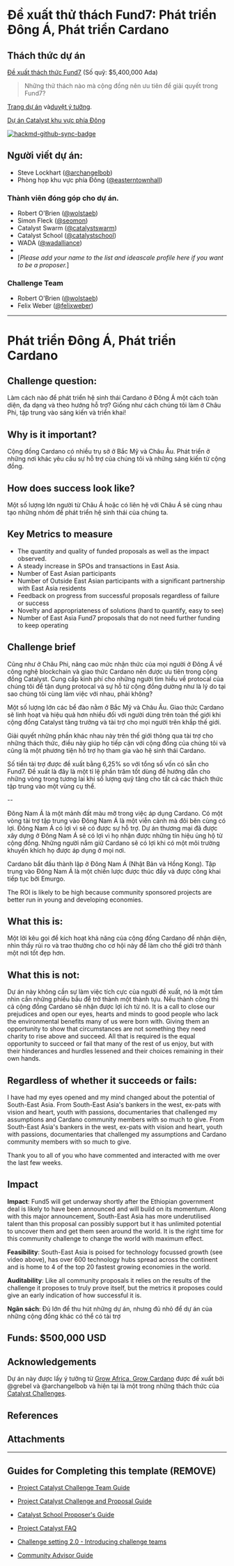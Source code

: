 # Đề xuất thử thách Fund7: Phát triển Đông Á, Phát triển Cardano

## Thách thức dự án

[Đề xuất thách thức Fund7](https://github.com/C3ETH/c3eth-fund6/blob/main/fund7-challenge-setting/campaign-brief.md) (Số quỹ: $5,400,000 Ada)

> Những thử thách nào mà cộng đồng nên ưu tiên để giải quyết trong Fund7?

[Trang dự án](https://cardano.ideascale.com/a/campaign-home/26120) và[duyệt ý tưởng](https://cardano.ideascale.com/a/ideas/top/campaign-filter/byids/campaigns/26120/stage/unspecified).

[Dự án Catalyst khu vực phía Đông](https://cardano.ideascale.com/a/dtd/Grow-Southeast-Asia-Grow-Cardano/367250-48088)

[![hackmd-github-sync-badge](https://hackmd.io/t3Fzp0X1RX6NxtuMITAP1g/badge)](https://hackmd.io/t3Fzp0X1RX6NxtuMITAP1g)

## Người viết dự án:

- Steve Lockhart ([@archangelbob](https://cardano.ideascale.com/a/pmd/3058271-48088?))
- Phòng họp khu vực phía Đông ([@easterntownhall](https://cardano.ideascale.com/a/pmd/3100214-48088?))

### Thành viên đóng góp cho dự án.

- Robert O'Brien ([@wolstaeb](https://cardano.ideascale.com/a/pmd/3056857-48088?))
- Simon Fleck ([@seomon](https://cardano.ideascale.com/a/pmd/3056213-48088?))
- Catalyst Swarm ([@catalystswarm](https://cardano.ideascale.com/a/pmd/3099816-48088?))
- Catalyst School ([@catalystschool](https://cardano.ideascale.com/a/pmd/3100487-48088?))
- WADA ([@wadalliance](https://cardano.ideascale.com/a/pmd/3069687-48088?))
-
- [*Please add your name to the list and ideascale profile here if you want to be a proposer.*]

### Challenge Team
- Robert O'Brien ([@wolstaeb](https://cardano.ideascale.com/a/pmd/3056857-48088?))
- Felix Weber ([@felixweber](https://cardano.ideascale.com/a/pmd/3077912-48088?))

---

# Phát triển Đông Á, Phát triển Cardano

## Challenge question:
Làm cách nào để phát triển hệ sinh thái Cardano ở Đông Á một cách toàn diện, đa dạng và theo hướng hỗ trợ? Giống như cách chúng tôi làm ở Châu Phi, tập trung vào sáng kiến và triển khai!

## Why is it important?
Cộng đồng Cardano có nhiều trụ sở ở Bắc Mỹ và Châu Âu. Phát triển ở những nơi khác yêu cầu sự hỗ trợ của chúng tôi và những sáng kiến từ cộng đồng.

## How does success look like?
Một số lượng lớn người từ Châu Á hoặc có liên hệ với Châu Á sẽ cùng nhau tạo những nhóm để phát triển hệ sinh thái của chúng ta.

## Key Metrics to measure

- The quantity and quality of funded proposals as well as the impact observed.
- A steady increase in SPOs and transactions in East Asia.
- Number of East Asian participants
- Number of Outside East Asian participants with a significant partnership with East Asia residents
- Feedback on progress from successful proposals regardless of failure or success
- Novelty and appropriateness of solutions (hard to quantify, easy to see)
- Number of East Asia Fund7 proposals that do not need further funding to keep operating

## Challenge brief

Cũng như ở Châu Phi, nâng cao mức nhận thức của mọi người ở Đông Á về công nghệ blockchain và giao thức Cardano nên được ưu tiên trong cộng đồng Catalyst. Cung cấp kinh phí cho những người tìm hiểu về protocal của chúng tôi để tận dụng protocal và sự hỗ từ cộng đồng dường như là lý do tại sao chúng tôi cùng làm việc với nhau, phải không?

Một số lượng lớn các bể đào nằm ở Bắc Mỹ và Châu Âu. Giao thức Cardano sẽ linh hoạt và hiệu quả hơn nhiều đối với người dùng trên toàn thế giới khi cộng đồng Catalyst tăng trưởng và tài trợ cho mọi người trên khắp thế giới.

Giải quyết những phần khác nhau này trên thế giới thông qua tài trợ cho những thách thức, điều này giúp họ tiếp cận với cộng đồng của chúng tôi và cũng là một phương tiện hỗ trợ họ tham gia vào hệ sinh thái Cardano.

Số tiền tài trợ được đề xuất bằng 6,25% so với tổng số vốn có sẵn cho Fund7. Đề xuất là đây là một tỉ lệ phần trăm tốt dùng để hướng dẫn cho những vòng trong tương lai khi số lượng quỹ tăng cho tất cả các thách thức tập trung vào một vùng cụ thể.

--

Đông Nam Á là một mảnh đất màu mỡ trong việc áp dụng Cardano. Có một vòng tài trợ tập trung vào Đông Nam Á là một viễn cảnh mà đôi bên cùng có lợi. Đông Nam Á có lợi vì sẽ có được sự hỗ trợ. Dự án thương mại đã được xây dựng ở Đông Nam Á sẽ có lợi vì họ nhận được những tín hiệu ủng hộ từ cộng đồng. Những người nắm giữ Cardano sẽ có lợi khi có một môi trường khuyến khích họ được áp dụng ở mọi nơi.

Cardano bắt đầu thành lập ở Đông Nam Á (Nhật Bản và Hồng Kong). Tập trung vào Đông Nam Á là một chiến lược được thúc đẩy và được công khai tiếp tục bởi Emurgo.

The ROI is likely to be high because community sponsored projects are better run in young and developing economies.


## What this is:

Một lời kêu gọi để kích hoạt khả năng của cộng đồng Cardano để nhận diện, nhìn thấy rủi ro và trao thưởng cho cơ hội này để làm cho thế giới trở thành một nơi tốt đẹp hơn.

## What this is not:

Dự án này không cần sự làm việc tích cực của người đề xuất, nó là một tầm nhìn cần những phiếu bầu để trở thành một thành tựu. Nếu thành công thì cả cộng đồng Cardano sẽ nhận được lợi ích từ nó. It is a call to close our prejudices and open our eyes, hearts and minds to good people who lack the environmental benefits many of us were born with. Giving them an opportunity to show that circumstances are not something they need charity to rise above and succeed. All that is required is the equal opportunity to succeed or fail that many of the rest of us enjoy, but with their hinderances and hurdles lessened and their choices remaining in their own hands.

## Regardless of whether it succeeds or fails:

I have had my eyes opened and my mind changed about the potential of South-East Asia. From South-East Asia's bankers in the west, ex-pats with vision and heart, youth with passions, documentaries that challenged my assumptions and Cardano community members with so much to give. From South-East Asia's bankers in the west, ex-pats with vision and heart, youth with passions, documentaries that challenged my assumptions and Cardano community members with so much to give.

Thank you to all of you who have commented and interacted with me over the last few weeks.

## Impact

**Impact**: Fund5 will get underway shortly after the Ethiopian government deal is likely to have been announced and will build on its momentum. Along with this major announcement, South-East Asia has more underutilised talent than this proposal can possibly support but it has unlimited potential to uncover them and get them seen around the world. It is the right time for this community challenge to change the world with maximum effect.

**Feasibility**: South-East Asia is poised for technology focussed growth (see video above), has over 600 technology hubs spread across the continent and is home to 4 of the top 20 fastest growing economies in the world.

**Auditability**: Like all community proposals it relies on the results of the challenge it proposes to truly prove itself, but the metrics it proposes could give an early indication of how successful it is.

**Ngân sách**: Đủ lớn để thu hút những dự án, nhưng đủ nhỏ để dự án của những cộng đồng khác có thể có tài trợ

## Funds: $500,000 USD

## Acknowledgements

Dự án này được lấy ý tưởng từ [Grow Africa, Grow Cardano](https://cardano.ideascale.com/a/dtd/Grow-Africa-Grow-Cardano/333079-48088) được đề xuất bởi @grebel và @archangelbob và hiện tại là một trong những thách thức của [Catalyst Challenges](https://cardano.ideascale.com/a/campaign-home/26108).


## References

## Attachments

---

## Guides for Completing this template (REMOVE)

- [Project Catalyst Challenge Team Guide](https://docs.google.com/document/d/1GDCKOysG1dd4nUXYcio3PY889doGrbC34PFggu8FI20/)

- [Project Catalyst Challenge and Proposal Guide](https://docs.google.com/document/d/1oE_cnP0gksdAanXV4w5DYaDNp_tbYEvyHhTUG4HYZ3Q/)

- [Catalyst School Proposer's Guide](https://docs.google.com/document/d/12wk6mIPxeGsw2WxqHvkTkjNj_wCIx46AgTNPVX3-38o/)

- [Project Catalyst FAQ](https://docs.google.com/document/d/1qYtV15WXeM_AQYvISzr0a0Qj2IzW3hDvhMBvZZ4w2jE/edit#heading=h.dmu4wfbk1ion)
- [Challenge setting 2.0 - Introducing challenge teams](https://docs.google.com/document/d/1GDCKOysG1dd4nUXYcio3PY889doGrbC34PFggu8FI20/edit?pli=1#heading=h.dxixtumushib)

- [Community Advisor Guide](https://docs.google.com/document/d/13GDOj2vuxZzQttagfgnS3hbnP65xsSsWbf_6TURLI_U/edit#)